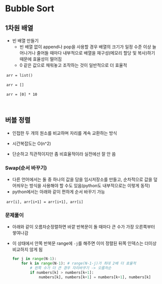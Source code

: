 # Bubble Sort

## 1차원 배열

- 빈 배열 만들기
  - 빈 배열 없이 append나 pop을 사용할 경우 배열의 크기가 일정 수준 이상 늘어나거나 줄어들 때마다 내부적으로 배열을 재구성(메모리 할당 및 복사)하기 때문에 효율성이 떨어짐
  - 0 같은 값으로 채워놓고 조작하는 것이 일반적으로 더 효율적

​		`arr = list()`

​		`arr = []`

​		`arr = [0] * 10`

​	

## 버블 정렬

- 인접한 두 개의 원소를 비교하며 자리를 계속 교환하는 방식
- 시간복잡도는 O(n^2)

- 단순하고 직관적이지만 좀 비효율적이라 실전에선 잘 안 씀



### Swap(순서 바꾸기)

- 다른 언어에서는 둘 중 하나의 값을 담을 임시저장소를 만들고, 순차적으로 값을 덮어씌우는 방식을 사용해야 할 수도 있음(python도 내부적으로는 이렇게 동작)
- python에서는 아래와 같이 편하게 순서 바꾸기 가능

​		`arr[i], arr[i+1] = arr[i+1], arr[i]`



### 문제풀이

- 아래와 같이 오름차순정렬하면 바깥 반복문이 돌 때마다 큰 수가 가장 오른쪽부터 쌓여나감

- 이 상태에서 안쪽 반복문 range에 `-j`를 해주면 이미 정렬된 뒤쪽 인덱스는 더이상 비교하지 않게 됨

  ```python
  for j in range(N-1):
      for k in range(N-1): # range(N-1-j)가 최대 2배 더 효율적
          # 왼쪽 수가 더 큰 경우 자리바꾸기 -> 오름차순
          if numbers[k] > numbers[k+1]:
              numbers[k], numbers[k+1] = numbers[k+1], numbers[k]
  ```

  